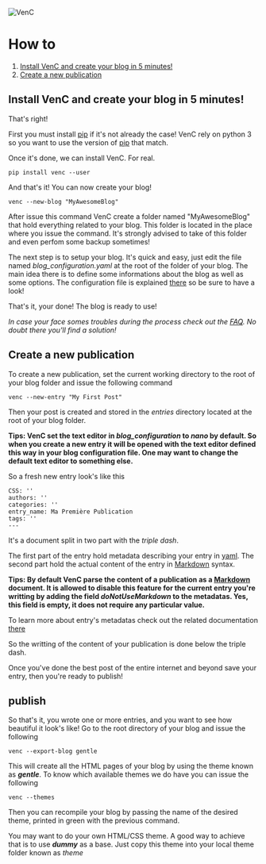 ![VenC](http://download.tuxfamily.org/dsalem/img/2017_-_Denis_Salem_-_CC_By_SA_-_VenC-logo.svg "VenC")

# How to

1. [Install VenC and create your blog in 5 minutes!](#install-venc-and-create-your-blog-in-5-minutes)
2. [Create a new publication](#create-a-new-publication)

## Install VenC and create your blog in 5 minutes!

That's right!

First you must install [pip](https://pypi.python.org/pypi/pip) if it's not already the case! VenC rely on python 3 so you want to use the version of [pip](https://pypi.python.org/pypi/pip) that match.

Once it's done, we can install VenC. For real.

	pip install venc --user

And that's it! You can now create your blog!

	venc --new-blog "MyAwesomeBlog"

After issue this command VenC create a folder named "MyAwesomeBlog" that hold everything related to your blog. This folder is located in the place where you issue the command. It's strongly advised to take of this folder and even perfom some backup sometimes!

The next step is to setup your blog. It's quick and easy, just edit the file named *blog_configuration.yaml* at the root of the folder of your blog. The main idea there is to define some informations about the blog as well as some options. The configuration file is explained [there](EN.md#main-config-file) so be sure to have a look!

That's it, your done! The blog is ready to use!

_In case your face somes troubles during the process check out the [FAQ](https://framagit.org/denissalem/VenC/blob/master/doc/faqFR.md). No doubt there you'll find a solution!_

## Create a new publication

To create a new publication, set the current working directory to the root of your blog folder and issue the following command

	venc --new-entry "My First Post"

Then your post is created and stored in the *entries* directory located at the root of your blog folder.

__Tips: VenC set the text editor in *blog_configuration* to _nano_ by default. So when you create a new entry it will be opened with the text editor defined this way in your blog configuration file. One may want to change the default text editor to something else.__

So a fresh new entry look's like this

	CSS: ''
	authors: ''
	categories: ''
	entry_name: Ma Première Publication
	tags: ''
	---

It's a document split in two part with the _triple dash_.

The first part of the entry hold metadata describing your entry in [yaml](http://www.yaml.org/). The second part hold the actual content of the entry in [Markdown](https://daringfireball.net/projects/markdown/) syntax.

__Tips: By default VenC parse the content of a publication as a [Markdown](https://daringfireball.net/projects/markdown/) document. It is allowed to disable this feature for the current entry you're writting by adding the field _doNotUseMarkdown_ to the metadatas. Yes, this field is empty, it does not require any particular value.__

To learn more about entry's metadatas check out the related documentation [there](EN.md#publications)

So the writting of the content of your publication is done below the triple dash.

Once you've done the best post of the entire internet and beyond save your entry, then you're ready to publish!

## publish

So that's it, you wrote one or more entries, and you want to see how beautiful it look's like! Go to the root directory of your blog and issue the following

	venc --export-blog gentle

This will create all the HTML pages of your blog by using the theme known as __*gentle*__. To know which available themes we do have you can issue the following

	venc --themes

Then you can recompile your blog by passing the name of the desired theme, printed in green with the previous command.

You may want to do your own HTML/CSS theme. A good way to achieve that is to use __*dummy*__ as a base. Just copy this theme into your local theme folder known as _theme_
